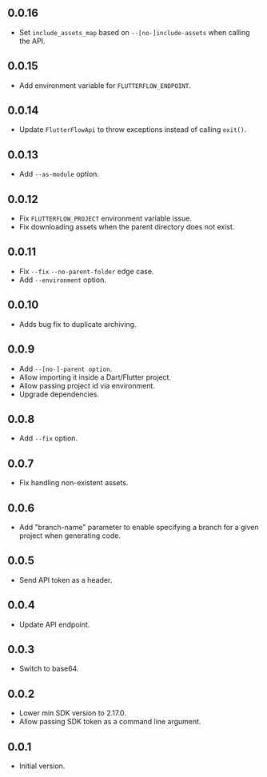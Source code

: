 ## 0.0.16
- Set `include_assets_map` based on `--[no-]include-assets` when calling the API.

## 0.0.15

- Add environment variable for `FLUTTERFLOW_ENDPOINT`.

## 0.0.14

- Update `FlutterFlowApi` to throw exceptions instead of calling `exit()`.

## 0.0.13

- Add `--as-module` option.

## 0.0.12

- Fix `FLUTTERFLOW_PROJECT` environment variable issue.
- Fix downloading assets when the parent directory does not exist.

## 0.0.11

- Fix `--fix` `--no-parent-folder` edge case.
- Add `--environment` option.

## 0.0.10

- Adds bug fix to duplicate archiving.

## 0.0.9

- Add `--[no-]-parent option`.
- Allow importing it inside a Dart/Flutter project.
- Allow passing project id via environment.
- Upgrade dependencies.

## 0.0.8

- Add `--fix` option.

## 0.0.7

- Fix handling non-existent assets.

## 0.0.6

- Add "branch-name" parameter to enable specifying a branch for a given project when generating code.

## 0.0.5

- Send API token as a header.

## 0.0.4

- Update API endpoint.

## 0.0.3

- Switch to base64.

## 0.0.2

- Lower min SDK version to 2.17.0.
- Allow passing SDK token as a command line argument.

## 0.0.1

- Initial version.
